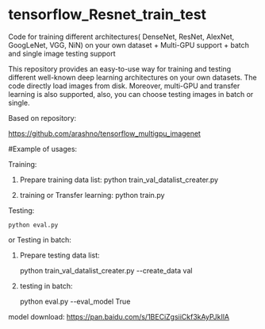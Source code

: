 # tensorflow_Resnet_train_test
Code for training different architectures( DenseNet, ResNet, AlexNet, GoogLeNet, VGG, NiN) on your own dataset + Multi-GPU support + batch and single image testing support

This repository provides an easy-to-use way for training and testing different well-known deep learning architectures on your own datasets.
The code directly load images from disk. Moreover, multi-GPU and transfer learning is also supported, also, you can choose testing images in batch or single.

Based on repository:

https://github.com/arashno/tensorflow_multigpu_imagenet


#Example of usages:


Training:

  1. Prepare training data list:
    python train_val_datalist_creater.py

  2. training or Transfer learning:
    python train.py




Testing:

    python eval.py



or Testing in batch:

1. Prepare testing data list:

    python train_val_datalist_creater.py --create_data val

2. testing in batch:

    python eval.py --eval_model True


model download:  https://pan.baidu.com/s/1BECiZgsiiCkf3kAyPJkIlA
